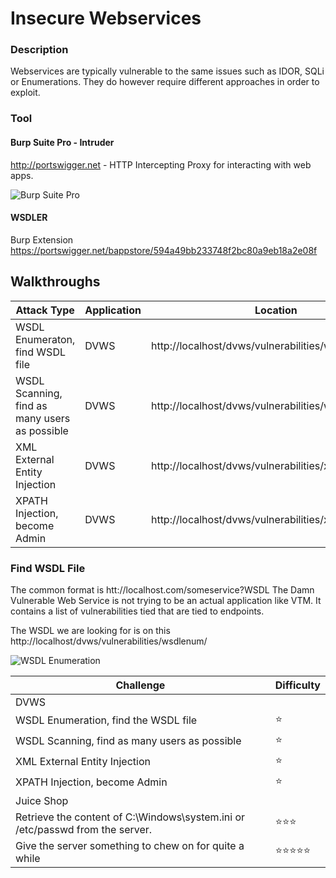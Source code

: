 # Insecure Webservices
### Description
Webservices are typically vulnerable to the same issues such as IDOR, SQLi or Enumerations. They do however require different approaches in order to exploit. 
### Tool
#### Burp Suite Pro - Intruder
http://portswigger.net - HTTP Intercepting Proxy for interacting with web apps.

![Burp Suite Pro](https://github.com/justinlarson/Web-App-Hacking-Workshop/raw/master/img/burpsuite.png)

#### WSDLER
Burp Extension
https://portswigger.net/bappstore/594a49bb233748f2bc80a9eb18a2e08f

## Walkthroughs

| Attack Type | Application | Location | Tool |
| ---- | ---- | ---- | ---- |
| WSDL Enumeraton, find WSDL file | DVWS | http://localhost/dvws/vulnerabilities/wsdlenum/ |  intruder/WSDLER |
| WSDL Scanning, find as many users as possible | DVWS | http://localhost/dvws/vulnerabilities/wsdlenum/| intruder |
| XML External Entity Injection  | DVWS | http://localhost/dvws/vulnerabilities/xxe/ | intruder |
| XPATH Injection, become Admin  | DVWS | http://localhost/dvws/vulnerabilities/xpath/xpath.php | intruder |
###  Find WSDL File
The common format is htt://localhost.com/someservice?WSDL 
The Damn Vulnerable Web Service is not trying to be an actual application like VTM. It contains a list of vulnerabilities tied that are tied to endpoints. 

The WSDL we are looking for is on this http://localhost/dvws/vulnerabilities/wsdlenum/

![WSDL Enumeration](https://github.com/justinlarson/Web-App-Hacking-Workshop/raw/master/img/dvws-wsdl-enumeration.png)




| Challenge | Difficulty |
| ----- | ----- |
| DVWS | 
| WSDL Enumeration, find the WSDL file | :star: | 
| WSDL Scanning, find as many users as possible| :star: | 
| XML External Entity Injection | :star: | 
| XPATH Injection, become Admin | :star: | 
| Juice Shop |
| Retrieve the content of C:\Windows\system.ini or /etc/passwd from the server. | :star::star::star: |
| Give the server something to chew on for quite a while | :star::star::star::star::star: |
